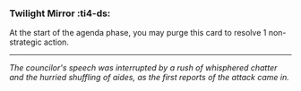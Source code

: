 ### **Twilight Mirror** :ti4-ds:

At the start of the agenda phase, you may purge this card to resolve 1 non-strategic action.

---

*The councilor's speech was interrupted by a rush of whisphered chatter and the hurried shuffling of aides, as the first reports of the attack came in.*
